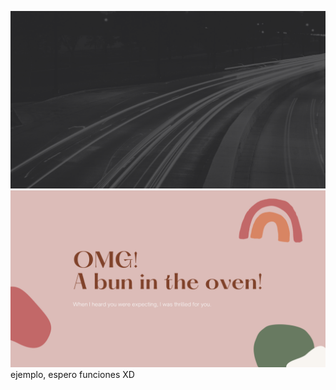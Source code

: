 ![Steam](https://github.com/JohannaRangel/Proyecto_Individual_2_DA/raw/main/assets/1.png)
![Steam](https://github.com/JohannaRangel/Proyecto_Individual_2_DA/raw/main/assets/2.png)
ejemplo, espero funciones
XD
